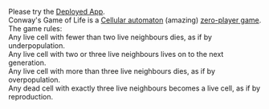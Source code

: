 Please try the [Deployed App](https://frozen-castle-59910.herokuapp.com/).\
Conway's Game of Life is a [Cellular automaton](https://en.wikipedia.org/wiki/Cellular_automaton) (amazing) [zero-player game](https://en.wikipedia.org/wiki/Zero-player_game).\
The game rules:\
Any live cell with fewer than two live neighbours dies, as if by underpopulation.\
Any live cell with two or three live neighbours lives on to the next generation.\
Any live cell with more than three live neighbours dies, as if by overpopulation.\
Any dead cell with exactly three live neighbours becomes a live cell, as if by reproduction.
